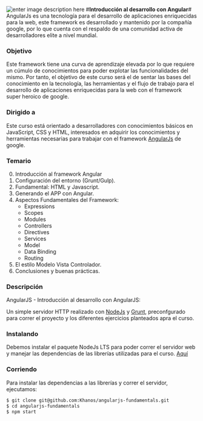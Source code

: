 ![enter image description here](https://angularjs.org/img/AngularJS-large.png)
#**Introducción al desarrollo con Angular**#
AngularJs es una tecnología para el desarrollo de aplicaciones enriquecidas para la web, este framework es desarrollado y mantenido por la compañía google, por lo que cuenta con el respaldo de una comunidad activa de desarrolladores elite a nivel mundial.

### <i class="icon-target"></i> **Objetivo** ###
Este framework tiene una curva de aprendizaje elevada por lo que requiere un cúmulo de conocimientos para poder explotar las funcionalidades del mismo. Por tanto, el objetivo de este curso será el de sentar las bases del conocimiento en la tecnología, las herramientas y el flujo de trabajo para el desarrollo de aplicaciones enriquecidas para la web con el framework super heroico de google.

### <i class="icon-users"></i> **Dirigido a** ###
Este curso está orientado a desarrolladores con conocimientos básicos en JavaScript, CSS y HTML, interesados en adquirir los conocimientos y herramientas necesarias para trabajar con el framework [AngularJs](https://angularjs.org/) de google.

### <i class="icon-book"></i> **Temario** ###
0. Introducción al framework Angular
0. Configuración del entorno (Grunt/Gulp).
0. Fundamental: HTML y Javascript.
0. Generando el APP con Angular.
0. Aspectos Fundamentales del Framework:
	* Expressions
	* Scopes
	* Modules
	* Controllers
	* Directives
	* Services
	* Model
	* Data Binding
	* Routing
0. El estilo Modelo Vista Controlador.
0. Conclusiones y buenas prácticas.

### <i class="icon-pencil"></i> **Descripción** ###
AngularJS - Introducción al desarrollo con AngularJS:

Un simple servidor HTTP realizado con [NodeJs](https://nodejs.org/en/) y [Grunt](http://gruntjs.com/), preconfgurado para correr el proyecto y los diferentes ejercicios planteados apra el curso.

### <i class="icon-cog-alt"></i> **Instalando** ###

Debemos instalar el paquete NodeJs LTS para poder correr el servidor web y manejar las dependencias de las librerías utilizadas para el curso. [Aquí](https://nodejs.org/en/)

### <i class="icon-play"></i> **Corriendo** ###

Para instalar las dependencias a las librerías y correr el servidor, ejecutamos:

```bash
$ git clone git@github.com:Khanos/angularjs-fundamentals.git
$ cd angularjs-fundamentals
$ npm start
```
